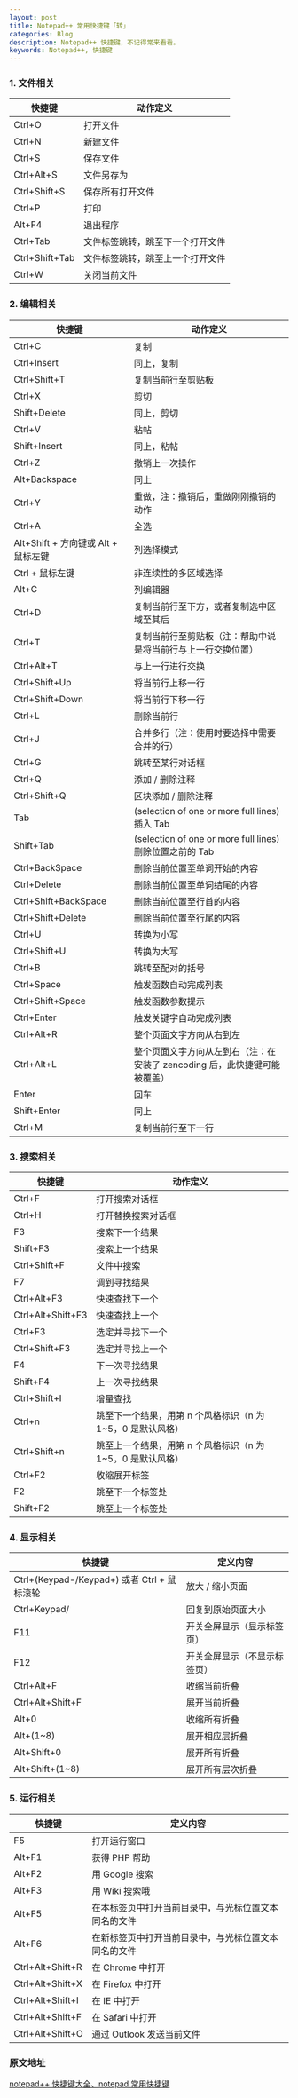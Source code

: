 ```yaml
---
layout: post
title: Notepad++ 常用快捷键「转」
categories: Blog
description: Notepad++ 快捷键，不记得常来看看。
keywords: Notepad++, 快捷键
---
```


### 1. 文件相关

快捷键 | 动作定义
---|---
Ctrl+O | 打开文件
Ctrl+N | 新建文件
Ctrl+S | 保存文件
Ctrl+Alt+S | 文件另存为
Ctrl+Shift+S | 保存所有打开文件
Ctrl+P | 打印
Alt+F4 | 退出程序
Ctrl+Tab | 文件标签跳转，跳至下一个打开文件
Ctrl+Shift+Tab | 文件标签跳转，跳至上一个打开文件
Ctrl+W | 关闭当前文件


### 2. 编辑相关

快捷键 | 动作定义
---|---
Ctrl+C | 复制
Ctrl+Insert | 同上，复制
Ctrl+Shift+T | 复制当前行至剪贴板
Ctrl+X | 剪切
Shift+Delete | 同上，剪切
Ctrl+V | 粘帖
Shift+Insert | 同上，粘帖
Ctrl+Z | 撤销上一次操作
Alt+Backspace | 同上
Ctrl+Y | 重做，注：撤销后，重做刚刚撤销的动作
Ctrl+A | 全选
Alt+Shift + 方向键或 Alt + 鼠标左键 | 列选择模式
Ctrl + 鼠标左键 | 非连续性的多区域选择
Alt+C | 列编辑器
Ctrl+D | 复制当前行至下方，或者复制选中区域至其后
Ctrl+T | 复制当前行至剪贴板（注：帮助中说是将当前行与上一行交换位置）
Ctrl+Alt+T| 与上一行进行交换
Ctrl+Shift+Up | 将当前行上移一行
Ctrl+Shift+Down | 将当前行下移一行
Ctrl+L | 删除当前行
Ctrl+J | 合并多行（注：使用时要选择中需要合并的行）
Ctrl+G | 跳转至某行对话框
Ctrl+Q | 添加 / 删除注释
Ctrl+Shift+Q | 区块添加 / 删除注释
Tab|(selection of one or more full lines) 插入 Tab
Shift+Tab|(selection of one or more full lines) 删除位置之前的 Tab
Ctrl+BackSpace | 删除当前位置至单词开始的内容
Ctrl+Delete | 删除当前位置至单词结尾的内容
Ctrl+Shift+BackSpace | 删除当前位置至行首的内容
Ctrl+Shift+Delete| 删除当前位置至行尾的内容
Ctrl+U | 转换为小写
Ctrl+Shift+U | 转换为大写
Ctrl+B | 跳转至配对的括号
Ctrl+Space | 触发函数自动完成列表
Ctrl+Shift+Space | 触发函数参数提示
Ctrl+Enter | 触发关键字自动完成列表
Ctrl+Alt+R | 整个页面文字方向从右到左
Ctrl+Alt+L | 整个页面文字方向从左到右（注：在安装了 zencoding 后，此快捷键可能被覆盖）
Enter | 回车
Shift+Enter | 同上
Ctrl+M | 复制当前行至下一行


### 3. 搜索相关

快捷键 | 动作定义
---|---
Ctrl+F | 打开搜索对话框
Ctrl+H | 打开替换搜索对话框
F3 | 搜索下一个结果
Shift+F3 | 搜索上一个结果
Ctrl+Shift+F | 文件中搜索
F7 | 调到寻找结果
Ctrl+Alt+F3 | 快速查找下一个
Ctrl+Alt+Shift+F3 | 快速查找上一个
Ctrl+F3 | 选定并寻找下一个
Ctrl+Shift+F3 | 选定并寻找上一个
F4| 下一次寻找结果
Shift+F4 | 上一次寻找结果
Ctrl+Shift+I | 增量查找
Ctrl+n | 跳至下一个结果，用第 n 个风格标识（n 为 1~5，0 是默认风格）
Ctrl+Shift+n | 跳至上一个结果，用第 n 个风格标识（n 为 1~5，0 是默认风格）
Ctrl+F2 | 收缩展开标签
F2 | 跳至下一个标签处
Shift+F2 | 跳至上一个标签处

### 4. 显示相关

快捷键 | 定义内容
---|---
Ctrl+(Keypad-/Keypad+) 或者 Ctrl + 鼠标滚轮 | 放大 / 缩小页面
Ctrl+Keypad/| 回复到原始页面大小
F11 | 开关全屏显示（显示标签页）
F12 | 开关全屏显示（不显示标签页）
Ctrl+Alt+F | 收缩当前折叠
Ctrl+Alt+Shift+F | 展开当前折叠
Alt+0 | 收缩所有折叠
Alt+(1~8)| 展开相应层折叠
Alt+Shift+0 | 展开所有折叠
Alt+Shift+(1~8)| 展开所有层次折叠


###  5. 运行相关

快捷键 | 定义内容
---|---
F5 | 打开运行窗口
Alt+F1 | 获得 PHP 帮助
Alt+F2 | 用 Google 搜索
Alt+F3 | 用 Wiki 搜索哦
Alt+F5 | 在本标签页中打开当前目录中，与光标位置文本同名的文件
Alt+F6 | 在新标签页中打开当前目录中，与光标位置文本同名的文件
Ctrl+Alt+Shift+R | 在 Chrome 中打开
Ctrl+Alt+Shift+X | 在 Firefox 中打开
Ctrl+Alt+Shift+I | 在 IE 中打开
Ctrl+Alt+Shift+F | 在 Safari 中打开
Ctrl+Alt+Shift+O | 通过 Outlook 发送当前文件


### 原文地址
[notepad++ 快捷键大全、notepad 常用快捷键](https://blog.csdn.net/huo_chai_gun/article/details/41826401)